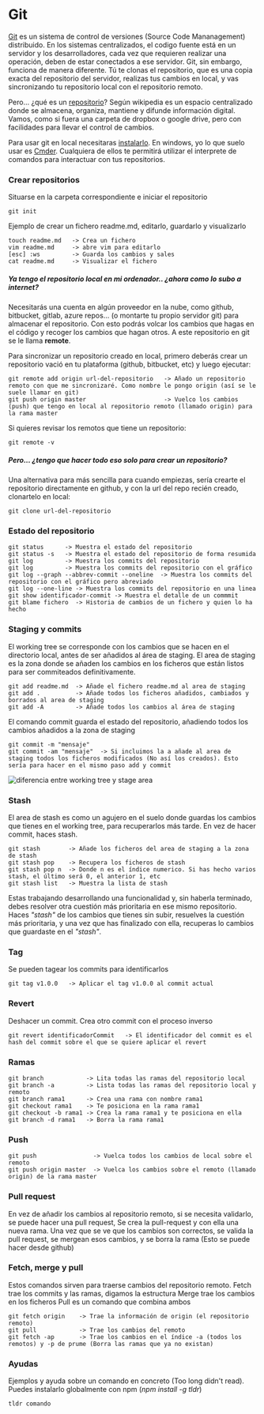 
# Git

[Git](https://es.wikipedia.org/wiki/Git) es un sistema de control de versiones (Source Code Mananagement) distribuido. En los sistemas centralizados, el codigo fuente está en un servidor y los desarrolladores, cada vez que requieren realizar una operación, deben de estar conectados a ese servidor. Git, sin embargo, funciona de manera diferente. Tú te clonas el repositorio, que es una copia exacta del repositorio del servidor, realizas tus cambios en local, y vas sincronizando tu repositorio local con el repositorio remoto.

Pero... ¿qué es un [repositorio](https://es.wikipedia.org/wiki/Repositorio_(contenido_digital))? Según wikipedia es un espacio centralizado donde se almacena, organiza, mantiene y difunde información digital. Vamos, como si fuera una carpeta de dropbox o google drive, pero con facilidades para llevar el control de cambios.

Para usar git en local necesitaras [instalarlo](https://git-scm.com/). En windows, yo lo que suelo usar es [Cmder](https://cmder.net/). Cualquiera de ellos te permitirá utilizar el interprete de comandos para interactuar con tus repositorios.

### Crear repositorios

Situarse en la carpeta correspondiente e iniciar el repositorio
````
git init 
````

Ejemplo de crear un fichero readme.md, editarlo, guardarlo y visualizarlo
````
touch readme.md   -> Crea un fichero
vim readme.md     -> abre vim para editarlo
[esc] :ws         -> Guarda los cambios y sales
cat readme.md     -> Visualizar el fichero
````

##### Ya tengo el repositorio local en mi ordenador.. ¿ahora como lo subo a internet?

Necesitarás una cuenta en algún proveedor en la nube, como github, bitbucket, gitlab, azure repos... (o montarte tu propio servidor git) para almacenar el repositorio. Con esto podrás volcar los cambios que hagas en el código y recoger los cambios que hagan otros. A este repositorio en git se le llama **remote**.

Para sincronizar un repositorio creado en local, primero deberás crear un repositorio vació en tu plataforma (github, bitbucket, etc) y luego ejecutar:

````
git remote add origin url-del-repositorio   -> Añado un repositorio remoto con que me sincronizaré. Como nombre le pongo origin (así se le suele llamar en git)
git push origin master                      -> Vuelco los cambios (push) que tengo en local al repositorio remoto (llamado origin) para la rama master
````

Si quieres revisar los remotos que tiene un repositorio:

````
git remote -v
````

##### Pero... ¿tengo que hacer todo eso solo para crear un repositorio?

Una alternativa para más sencilla para cuando empiezas, sería crearte el repositorio directamente en github, y con la url del repo recién creado, clonartelo en local:

````
git clone url-del-repositorio
````

### Estado del repositorio

````
git status      -> Muestra el estado del repositorio
git status -s   -> Muestra el estado del repositorio de forma resumida
git log         -> Muestra los commits del repositorio 
git log         -> Muestra los commits del repositorio con el gráfico
git log --graph --abbrev-commit --oneline  -> Muestra los commits del repositorio con el gráfico pero abreviado
git log --one-line -> Muestra los commits del repositorio en una linea
git show identificador-commit -> Muestra el detalle de un commmit
git blame fichero  -> Historia de cambios de un fichero y quien lo ha hecho
````

### Staging y commits

El working tree se corresponde con los cambios que se hacen en el directorio local, antes de ser añadidos al área de staging.
El area de staging es la zona donde se añaden los cambios en los ficheros que están listos para ser commiteados definitivamente.

````
git add readme.md  -> Añade el fichero readme.md al area de staging
git add .          -> Añade todos los ficheros añadidos, cambiados y borrados al area de staging
git add -A         -> Añade todos los cambios al área de staging
````

El comando commit guarda el estado del repositorio, añadiendo todos los cambios añadidos a la zona de staging
````
git commit -m "mensaje"
git commit -am "mensaje"  -> Si incluimos la a añade al area de staging todos los ficheros modificados (No así los creados). Esto sería para hacer en el mismo paso add y commit
````

![diferencia entre working tree y stage area](https://miro.medium.com/max/686/1*diRLm1S5hkVoh5qeArND0Q.png)


### Stash

El area de stash es como un agujero en el suelo donde guardas los cambios que tienes en el working tree, para recuperarlos más tarde. En vez de hacer commit, haces stash.

````
git stash        -> Añade los ficheros del area de staging a la zona de stash
git stash pop    -> Recupera los ficheros de stash
git stash pop n  -> Donde n es el índice numerico. Si has hecho varios stash, el último será 0, el anterior 1, etc
git stash list   -> Muestra la lista de stash
````
Estas trabajando desarrollando una funcionalidad y, sin haberla terminado, debes resolver otra cuestión más prioritaria en ese mismo repositorio. Haces *"stash"* de los cambios que tienes sin subir, resuelves la cuestión más prioritaria, y una vez que has finalizado con ella, recuperas lo cambios que guardaste en el *"stash"*. 

### Tag

Se pueden tagear los commits para identificarlos

````
git tag v1.0.0   -> Aplicar el tag v1.0.0 al commit actual   
````

### Revert

Deshacer un commit. Crea otro commit con el proceso inverso

````
git revert identificadorCommit   -> El identificador del commit es el hash del commit sobre el que se quiere aplicar el revert
````


### Ramas

````
git branch            -> Lita todas las ramas del repositorio local
git branch -a         -> Lista todas las ramas del repositorio local y remoto
git branch rama1      -> Crea una rama con nombre rama1
git checkout rama1    -> Te posiciona en la rama rama1
git checkout -b rama1 -> Crea la rama rama1 y te posiciona en ella
git branch -d rama1   -> Borra la rama rama1
````

### Push

````
git push                -> Vuelca todos los cambios de local sobre el remoto
git push origin master  -> Vuelca los cambios sobre el remoto (llamado origin) de la rama master
````

### Pull request

En vez de añadir los cambios al repositorio remoto, si se necesita validarlo, se puede hacer una pull request,
Se crea la pull-request y con ella una nueva rama.
Una vez que se ve que los cambios son correctos, se valida la pull request, se mergean esos cambios, y se borra la rama (Esto se puede hacer desde github)  

### Fetch, merge y pull

Estos comandos sirven para traerse cambios del repositorio remoto.
Fetch trae los commits y las ramas, digamos la estructura
Merge trae los cambios en los ficheros
Pull es un comando que combina ambos

````
git fetch origin    -> Trae la información de origin (el repositorio remoto)
git pull            -> Trae los cambios del remoto
git fetch -ap       -> Trae los cambios en el índice -a (todos los remotos) y -p de prume (Borra las ramas que ya no existan) 
````

### Ayudas

Ejemplos y ayuda sobre un comando en concreto (Too long didn't read). Puedes instalarlo globalmente con npm (*npm install -g tldr*)
````
tldr comando
````
